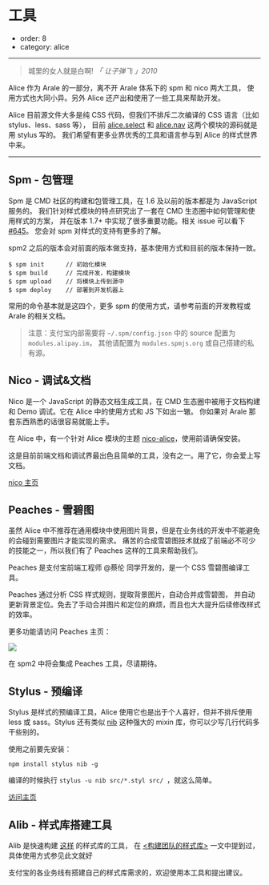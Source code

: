 # 工具

- order: 8
- category: alice

---

> 城里的女人就是白啊! *「 让子弹飞 」2010*

Alice 作为 Arale 的一部分，离不开 Arale 体系下的 spm 和 nico 两大工具，
使用方式也大同小异。另外 Alice 还产出和使用了一些工具来帮助开发。

Alice 目前源文件大多是纯 CSS 代码，但我们不排斥二次编译的 CSS 语言（比如 stylus、less、sass 等），
目前 [alice.select](http://aliceui.org/select) 和 [alice.nav](http://aliceui.org/nav) 这两个模块的源码就是用 stylus 写的。
我们希望有更多业界优秀的工具和语言参与到 Alice 的样式世界中来。

---

## Spm - 包管理

Spm 是 CMD 社区的构建和包管理工具，在 1.6 及以前的版本都是为 JavaScript 服务的。
我们针对样式模块的特点研究出了一套在 CMD 生态圈中如何管理和使用样式的方案，
并在版本 1.7+ 中实现了很多重要功能。相关 issue 可以看下 [#645](https://github.com/spmjs/spm/issues/645)。
您会对 spm 对样式的支持有更多的了解。

spm2 之后的版本会对前面的版本做支持，基本使用方式和目前的版本保持一致。

```
$ spm init      // 初始化模块
$ spm build     // 完成开发，构建模块
$ spm upload    // 将模块上传到源中
$ spm deploy    // 部署到开发机器上
```

常用的命令基本就是这四个，更多 spm 的使用方式，请参考前面的开发教程或 Arale 的相关文档。

> 注意：支付宝内部需要将 `~/.spm/config.json` 中的 source 配置为 `modules.alipay.im`，
其他请配置为 `modules.spmjs.org` 或自己搭建的私有源。


## Nico - 调试&文档

Nico 是一个 JavaScript 的静态文档生成工具，在 CMD 生态圈中被用于文档构建和 Demo 调试。它在 Alice 中的使用方式和 JS 下如出一辙。
你如果对 Arale 那套东西熟悉的话很容易就能上手。

在 Alice 中，有一个针对 Alice 模块的主题 [nico-alice](https://github.com/aliceui/nico-alice)，使用前请确保安装。

这是目前前端文档和调试界最出色且简单的工具，没有之一。用了它，你会爱上写文档。

[nico 主页](http://lab.lepture.com/nico/)

## Peaches - 雪碧图

虽然 Alice 中不推荐在通用模块中使用图片背景，但是在业务线的开发中不能避免的会碰到需要图片才能实现的需求。
痛苦的合成雪碧图技术就成了前端必不可少的技能之一，所以我们有了 Peaches 这样的工具来帮助我们。

Peaches 是支付宝前端工程师 @蔡伦 同学开发的，是一个 CSS 雪碧图编译工具。

Peaches 通过分析 CSS 样式规则，提取背景图片，自动合并成雪碧图，
并自动更新背景定位。免去了手动合并图片和定位的麻烦，而且也大大提升后续修改样式的效率。

更多功能请访问 Peaches 主页：

[![](https://raw.github.com/slowhost/upload/1362839444253/peaches.png)](http://peaches.io/)

在 spm2 中将会集成 Peaches 工具，尽请期待。

## Stylus - 预编译

Stylus 是样式的预编译工具，Alice 使用它也是出于个人喜好，但并不排斥使用 less 或 sass。Stylus 还有类似 [nib](https://github.com/visionmedia/nib) 这种强大的 mixin 库，你可以少写几行代码多干些别的。

使用之前要先安装：

```
npm install stylus nib -g
```

编译的时候执行 `stylus -u nib src/*.styl src/ `，就这么简单。


[访问主页](http://learnboost.github.com/stylus/)

## Alib - 样式库搭建工具

Alib 是快速构建 [这样](http://aliceui.org/Alib) 的样式库的工具，
在 [<构建团队的样式库>](/docs/build.html#构建团队的样式库) 一文中提到过，具体使用方式参见此文就好


支付宝的各业务线有搭建自己的样式库需求的，欢迎使用本工具和提出建议。
